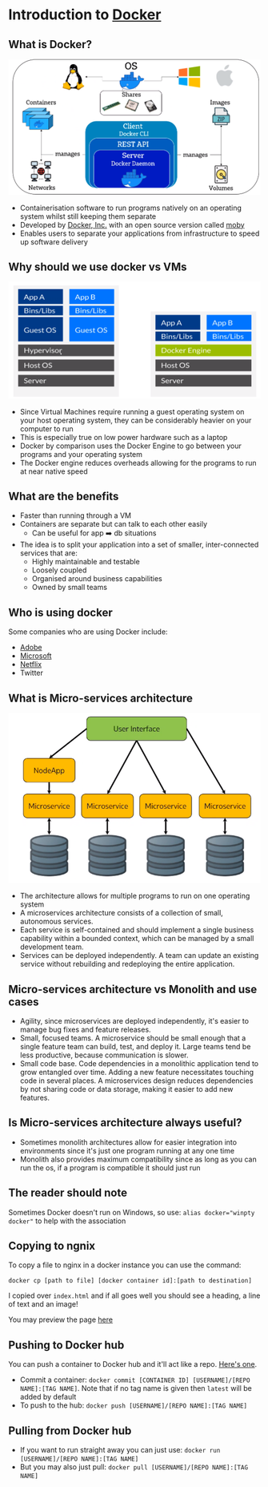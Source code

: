 # Introduction to [Docker](https://www.docker.com/)
## What is Docker?
![](images/Containers.png)
- Containerisation software to run programs natively on an operating system whilst still keeping them separate
- Developed by [Docker, Inc.](http://www.docker.com/company) with an open source version called [moby](https://mobyproject.org/)
- Enables users to separate your applications from infrastructure to speed up software delivery

## Why should we use docker vs VMs
![](images/BinsLibs.png)
- Since Virtual Machines require running a guest operating system on your host operating system, they can be considerably heavier on your computer to run
- This is especially true on low power hardware such as a laptop
- Docker by comparison uses the Docker Engine to go between your programs and your operating system
- The Docker engine reduces overheads allowing for the programs to run at near native speed

## What are the benefits
- Faster than running through a VM
- Containers are separate but can talk to each other easily
    - Can be useful for app ➡️ db situations
- The idea is to split your application into a set of smaller, inter-connected services that are:
    - Highly maintainable and testable
    - Loosely coupled
    - Organised around business capabilities
    - Owned by small teams

## Who is using docker
Some companies who are using Docker include:
- [Adobe](https://hub.docker.com/u/adobe)
- [Microsoft](https://hub.docker.com/u/microsoft)
- [Netflix](https://netflixtechblog.com/the-evolution-of-container-usage-at-netflix-3abfc096781b?source=social.tw )
- Twitter

## What is Micro-services architecture
![](images/microservices.png)
- The architecture allows for multiple programs to run on one operating system
- A microservices architecture consists of a collection of small, autonomous services.
- Each service is self-contained and should implement a single business capability within a bounded context, which can be managed by a small development team.
- Services can be deployed independently. A team can update an existing service without rebuilding and redeploying the entire application.

## Micro-services architecture vs Monolith and use cases 
- Agility, since microservices are deployed independently, it's easier to manage bug fixes and feature releases.
- Small, focused teams. A microservice should be small enough that a single feature team can build, test, and deploy it. Large teams tend be less productive, because communication is slower.
- Small code base. Code dependencies in a monolithic application tend to grow entangled over time. Adding a new feature necessitates touching code in several places. A microservices design reduces dependencies by not sharing code or data storage, making it easier to add new features.

## Is Micro-services architecture always useful?
- Sometimes monolith architectures allow for easier integration into environments since it's just one program running at any one time
- Monolith also provides maximum compatibility since as long as you can run the os, if a program is compatible it should just run

## The reader should note
Sometimes Docker doesn't run on Windows, so use: `alias docker="winpty docker"` to help with the association

## Copying to ngnix
To copy a file to nginx in a docker instance you can use the command:
```console
docker cp [path to file] [docker container id]:[path to destination]
```
I copied over `index.html` and if all goes well you should see a heading, a line of text and an image!

You may preview the page [here](http://monotiller.github.io/engineering89_docker)

## Pushing to Docker hub
You can push a container to Docker hub and it'll act like a repo. [Here's one](https://hub.docker.com/r/monotiller/engineering89_docker).
- Commit a container: `docker commit [CONTAINER ID] [USERNAME]/[REPO NAME]:[TAG NAME]`. Note that if no tag name is given then `latest` will be added by default
- To push to the hub: `docker push [USERNAME]/[REPO NAME]:[TAG NAME]`

## Pulling from Docker hub
- If you want to run straight away you can just use: `docker run [USERNAME]/[REPO NAME]:[TAG NAME]`
- But you may also just pull: `docker pull [USERNAME]/[REPO NAME]:[TAG NAME]`